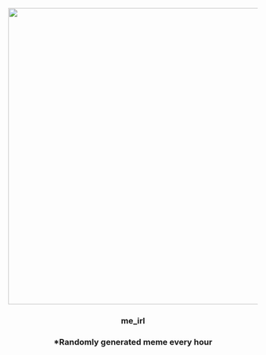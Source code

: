 <p align="center">
        <img src="https://i.redd.it/2i3p7cvcpxr91.jpg" width="600" height="600">
        </p>
        <h3 align="center">me_irl</h3>
        <h3 align="center">*Randomly generated meme every hour</h3>
    